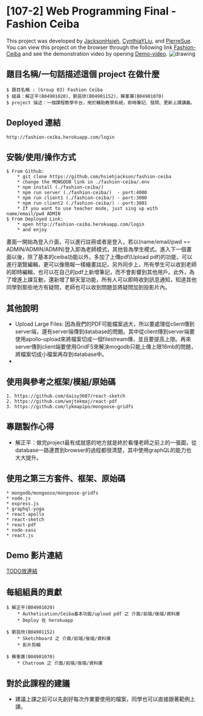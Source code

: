 # [107-2] Web Programming Final - Fashion Ceiba
This project was developed by [JacksonHsieh](https://github.com/hsiehjackson), [CynthiaYLiu](https://github.com/CynthiaYLiu), and [PierreSue](https://github.com/PierreSu). You can view this project on the browser through the following link [Fashion-Ceiba](http://fashion-ceiba.herokuapp.com/login) and see the demonstration video by opening [Demo-video](TODO放連結).
<img src="https://imgur.com/s3AY3au" alt="drawing"/> 

## 題目名稱/一句話描述這個 project 在做什麼
```
$ 題目名稱 : (Group 03) Fashion Ceiba
$ 組員：解正平(B04901020)、劉芸欣(B04901152)、蘇峯廣(B04901070)
$ project 描述：一個課程教學平台，用於輔助教學系統，即時筆記、發問、更新上課講義。
```
## Deployed 連結
```
http://fashion-ceiba.herokuapp.com/login
```
## 安裝/使用/操作方式
```
$ From Github:
    * git clone https://github.com/hsiehjackson/fashion-ceiba
    * change the MONGODB link in ./fashion-ceiba/.env
    * npm install (./fashion-ceiba/)
    * npm run server (./fashion-ceiba/)  - port:4000
    * npm run client1 (./fashion-ceiba/) - port:3000
    * npm run client2 (./fashion-ceiba/) - port:3001
    * If you want to use teacher mode, just sing up with name/email/pwd ADMIN
$ From Deployed Link:
    * open http://fashion-ceiba.herokuapp.com/login
    * and enjoy
```
畫面一開始為登入介面，可以進行註冊或者是登入，若以(name/email/pwd == ADMIN/ADMIN/ADMIN)登入即為老師模式，其他皆為學生模式。進入下一個畫面以後，除了基本的ceiba功能以外，多加了上傳pdf(Upload pdf)的功能，可以進行瀏覽編輯，更可以像簡報一樣繪畫註記，另外同步上，所有學生可以收到老師的即時編輯，也可以在自己的pdf上新增筆記，而不會影響到其他用戶。此外，為了增進上課互動，還新增了聊天室功能，所有人可以即時收到訊息通知，知道其他同學對那些地方有疑問，老師也可以收到問題並將疑問加到投影片內。


## 其他說明
* Upload Large Files: 因為我們的PDF可能檔案過大，所以要處理從client傳到server端，還有server端傳到database的問題。其中從client傳到server端要使用apollo-upload來將檔案切成一個filestream傳，並且要提高上限。再來server傳到client端要使用GridFS來解決mogodb只能上傳上限16mb的問題，將檔案切成小檔案再存到database中。
* 

## 使用與參考之框架/模組/原始碼
```
1. https://github.com/daisy3607/react-sketch
2. https://github.com/wojtekmaj/react-pdf
3. https://github.com/lykmapipo/mongoose-gridfs
```
## 專題製作心得
* 解正平：做完project最有成就感的地方就是終於看懂老師之前上的一張圖，從database一路連貫到browser的過程都很清楚，其中使用graphQL的能力也大大提升。

## 使用之第三方套件、框架、原始碼
```
* mongodb/mongoose/mongoose-gridfs
* node.js
* express.js
* graphql-yoga
* react-apollo
* react-sketch
* react-pdf
* node-sass
* react.js
```
## Demo 影片連結
[TODO放連結](TODO放連結)

## 每組組員的貢獻
```
$ 解正平(B04901020)
    * Authetication/Ceiba基本功能/upload pdf 之 介面/前端/後端/資料庫
    * Deploy 在 herokuapp

$ 劉芸欣(B04901152)
    * Sketchboard 之 介面/前端/後端/資料庫
    * 影片剪輯

$ 蘇峯廣(B04901070)
    * Chatroom 之 介面/前端/後端/資料庫
```

## 對於此課程的建議
* 建議上課之前可以先創好每次作業要使用的檔案，同學也可以直接跟著範例上課。
